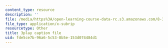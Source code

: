 ```yaml
---
content_type: resource
description: ''
file: /media/https%3A/open-learning-course-data-rc.s3.amazonaws.com/8-333-statistical-mechanics-i-statistical-mechanics-of-particles-fall-2013/fde5ce7b96a65c538b5e153d074484d1_hRHzPaDpgu0.vtt
file_type: application/x-subrip
resourcetype: Other
title: 3play caption file
uid: fde5ce7b-96a6-5c53-8b5e-153d074484d1
---
```

